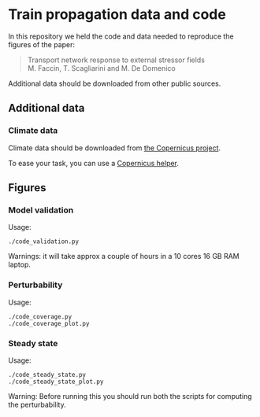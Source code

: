# Train propagation data and code

In this repository we held the code and data needed to reproduce the figures of the paper:

> Transport network response to external stressor fields\
> M. Faccin, T. Scagliarini and M. De Domenico

Additional data should be downloaded from other public sources.

## Additional data

### Climate data

Climate data should be downloaded from [the Copernicus project](https://atlas.climate.copernicus.eu/atlas).

To ease your task, you can use a [Copernicus helper](https://github.com/maurofaccin/copernicus_helper).


## Figures

### Model validation

Usage:

```
./code_validation.py
```

Warnings: it will take approx a couple of hours in a 10 cores 16 GB RAM laptop.

### Perturbability

Usage:

```
./code_coverage.py
./code_coverage_plot.py
```

### Steady state

Usage:

```
./code_steady_state.py
./code_steady_state_plot.py
```

Warning: Before running this you should run both the scripts for computing the perturbability.
